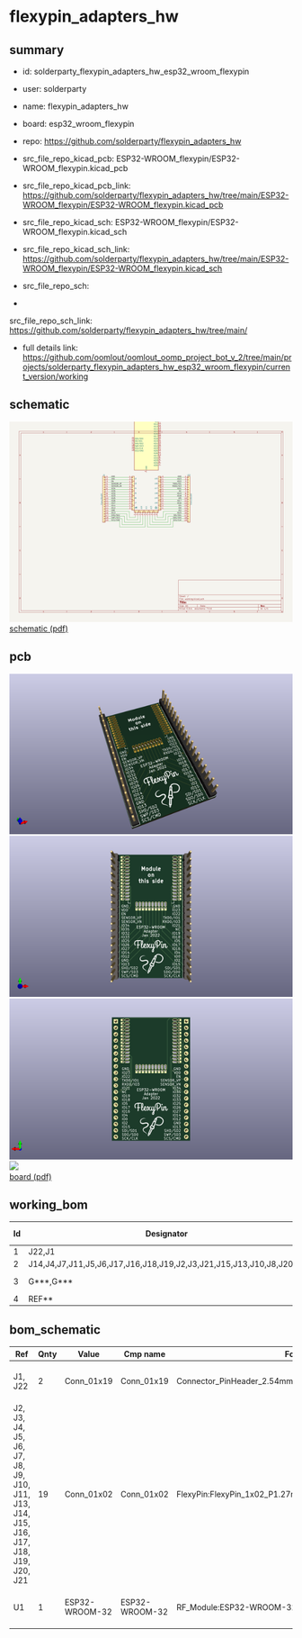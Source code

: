 # flexypin_adapters_hw
 
## summary 
* id: solderparty_flexypin_adapters_hw_esp32_wroom_flexypin
* user: solderparty
* name: flexypin_adapters_hw
* board: esp32_wroom_flexypin
* repo: https://github.com/solderparty/flexypin_adapters_hw
* src_file_repo_kicad_pcb: ESP32-WROOM_flexypin/ESP32-WROOM_flexypin.kicad_pcb
* src_file_repo_kicad_pcb_link: https://github.com/solderparty/flexypin_adapters_hw/tree/main/ESP32-WROOM_flexypin/ESP32-WROOM_flexypin.kicad_pcb
* src_file_repo_kicad_sch: ESP32-WROOM_flexypin/ESP32-WROOM_flexypin.kicad_sch
* src_file_repo_kicad_sch_link: https://github.com/solderparty/flexypin_adapters_hw/tree/main/ESP32-WROOM_flexypin/ESP32-WROOM_flexypin.kicad_sch

* src_file_repo_sch: 
*
 src_file_repo_sch_link: https://github.com/solderparty/flexypin_adapters_hw/tree/main/
* full details link: https://github.com/oomlout/oomlout_oomp_project_bot_v_2/tree/main/projects/solderparty_flexypin_adapters_hw_esp32_wroom_flexypin/current_version/working  

## schematic  
![](working_schematic_600.png)  
[schematic (pdf)](working_schematic.pdf)  

## pcb  
![](working_3d_600.png) 
![](working_3d_front_600.png)  
![](working_3d_back_600.png)  
![](working_600.png)  
[board (pdf)](working.pdf)  

## working_bom
| Id | Designator | Footprint | Quantity | Designation | Supplier and ref |  | None | 
| --- | --- | --- | --- | --- | --- | --- | --- | 
| 1 | J22,J1 | PinHeader_1x19_P2.54mm_Vertical | 2 | Conn_01x19 |  |  | [''] | 
| 2 | J14,J4,J7,J11,J5,J6,J17,J16,J18,J19,J2,J3,J21,J15,J13,J10,J8,J20,J9 | FlexyPin_1x02_P1.27mm | 19 | Conn_01x02 |  |  | [''] | 
| 3 | G***,G*** | SolderParty-New-Logo_10x8.5mm_SilkScreen | 2 | LOGO |  |  | [''] | 
| 4 | REF** | Fiducial_0.5mm_Mask1.5mm | 1 | Fiducial_0.5mm_Mask1.5mm |  |  | [''] | 


## bom_schematic
| Ref | Qnty | Value | Cmp name | Footprint | Description | Vendor | DNP | 
| --- | --- | --- | --- | --- | --- | --- | --- | 
| J1, J22 | 2 | Conn_01x19 | Conn_01x19 | Connector_PinHeader_2.54mm:PinHeader_1x19_P2.54mm_Vertical | Generic connector, single row, 01x19, script generated (kicad-library-utils/schlib/autogen/connector/) |  |  | 
| J2, J3, J4, J5, J6, J7, J8, J9, J10, J11, J13, J14, J15, J16, J17, J18, J19, J20, J21 | 19 | Conn_01x02 | Conn_01x02 | FlexyPin:FlexyPin_1x02_P1.27mm | Generic connector, single row, 01x02, script generated (kicad-library-utils/schlib/autogen/connector/) |  |  | 
| U1 | 1 | ESP32-WROOM-32 | ESP32-WROOM-32 | RF_Module:ESP32-WROOM-32 | RF Module, ESP32-D0WDQ6 SoC, Wi-Fi 802.11b/g/n, Bluetooth, BLE, 32-bit, 2.7-3.6V, onboard antenna, SMD |  |  | 



